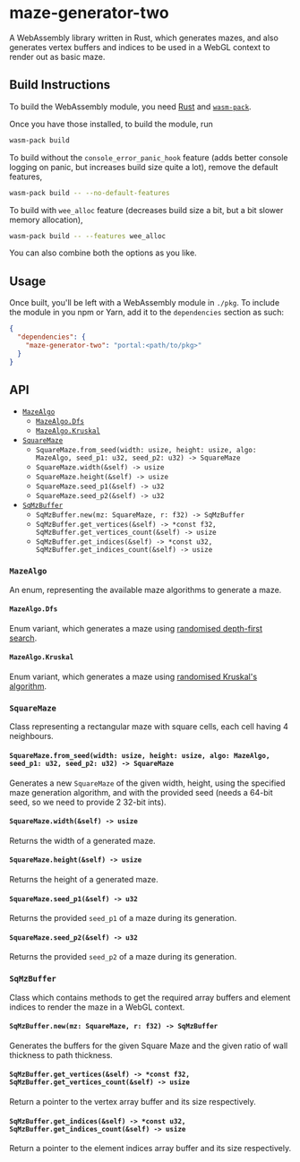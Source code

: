 # maze-generator-two

A WebAssembly library written in Rust, which generates mazes, and also generates
vertex buffers and indices to be used in a WebGL context to render out as basic
maze.

## Build Instructions

To build the WebAssembly module, you need
[Rust](https://www.rust-lang.org/tools/install) and
[`wasm-pack`](https://rustwasm.github.io/wasm-pack/installer/).

Once you have those installed, to build the module, run
```sh
wasm-pack build
```

To build without the `console_error_panic_hook` feature (adds better console
logging on panic, but increases build size quite a lot), remove the default
features,
```sh
wasm-pack build -- --no-default-features
```

To build with `wee_alloc` feature (decreases build size a bit, but a bit slower
memory allocation),
```sh
wasm-pack build -- --features wee_alloc
```


You can also combine both the options as you like.

## Usage

Once built, you'll be left with a WebAssembly module in `./pkg`. To include the
module in you npm or Yarn, add it to the `dependencies` section as such:
```json
{
  "dependencies": {
    "maze-generator-two": "portal:<path/to/pkg>"
  }
}
```

## API

* [`MazeAlgo`](#mazealgo)
  - [`MazeAlgo.Dfs`](#mazealgodfs)
  - [`MazeAlgo.Kruskal`](#mazealgokruskal)
* [`SquareMaze`](#squaremaze)
  - `SquareMaze.from_seed(width: usize, height: usize, algo: MazeAlgo, seed_p1: u32, seed_p2: u32) -> SquareMaze`
  - `SquareMaze.width(&self) -> usize`
  - `SquareMaze.height(&self) -> usize`
  - `SquareMaze.seed_p1(&self) -> u32`
  - `SquareMaze.seed_p2(&self) -> u32`
* [`SqMzBuffer`](#sqmzbuffer)
  - `SqMzBuffer.new(mz: SquareMaze, r: f32) -> SqMzBuffer`
  - `SqMzBuffer.get_vertices(&self) -> *const f32, SqMzBuffer.get_vertices_count(&self) -> usize`
  - `SqMzBuffer.get_indices(&self) -> *const u32, SqMzBuffer.get_indices_count(&self) -> usize`

### `MazeAlgo`

An enum, representing the available maze algorithms to generate a maze.

#### `MazeAlgo.Dfs`

Enum variant, which generates a maze using
[randomised depth-first search](https://en.wikipedia.org/wiki/Maze_generation_algorithm#Randomized_depth-first_search).

#### `MazeAlgo.Kruskal`

Enum variant, which generates a maze using
[randomised Kruskal's algorithm](https://en.wikipedia.org/wiki/Maze_generation_algorithm#Randomized_Kruskal's_algorithm).

### `SquareMaze`

Class representing a rectangular maze with square cells, each cell having 4
neighbours.

#### `SquareMaze.from_seed(width: usize, height: usize, algo: MazeAlgo, seed_p1: u32, seed_p2: u32) -> SquareMaze`

Generates a new `SquareMaze` of the given width, height, using the specified
maze generation algorithm, and with the provided seed (needs a 64-bit seed, so
we need to provide 2 32-bit ints).

#### `SquareMaze.width(&self) -> usize`

Returns the width of a generated maze.

#### `SquareMaze.height(&self) -> usize`

Returns the height of a generated maze.

#### `SquareMaze.seed_p1(&self) -> u32`

Returns the provided `seed_p1` of a maze during its generation.

#### `SquareMaze.seed_p2(&self) -> u32`

Returns the provided `seed_p2` of a maze during its generation.

### `SqMzBuffer`

Class which contains methods to get the required array buffers and element
indices to render the maze in a WebGL context.

#### `SqMzBuffer.new(mz: SquareMaze, r: f32) -> SqMzBuffer`

Generates the buffers for the given Square Maze and the given ratio of wall
thickness to path thickness.

#### `SqMzBuffer.get_vertices(&self) -> *const f32, SqMzBuffer.get_vertices_count(&self) -> usize`

Return a pointer to the vertex array buffer and its size respectively.

#### `SqMzBuffer.get_indices(&self) -> *const u32, SqMzBuffer.get_indices_count(&self) -> usize`

Return a pointer to the element indices array buffer and its size respectively.
